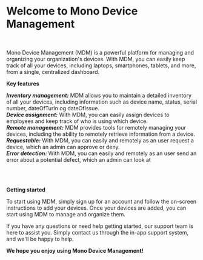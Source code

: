 <h1>Welcome to Mono Device Management</h1>
<br>

<p>Mono Device Management (MDM) is a powerful platform for managing and organizing your organization's devices. With MDM, you can easily keep track of all your devices, including laptops, smartphones, tablets, and more, from a single, centralized dashboard.
</p>

<Strong>Key features</Strong>
<br>

<Strong><em>Inventory management:</em></Strong> MDM allows you to maintain a detailed inventory of all your devices, including information such as device name, status, serial number, dateOfTurIn og dateOfIssue.
<br>
<Strong><em>Device assignment:</em></Strong> With MDM, you can easily assign devices to employees and keep track of who is using which device.
<br>
<Strong><em>Remote management:</em></Strong> MDM provides tools for remotely managing your devices, including the ability to remotely retrieve information from a device.
<br>
<Strong><em>Requestable:</em></Strong> With MDM, you can easily and remotely as an user request a device, which an admin can approve or deny.
<br>
<Strong><em>Error detection:</em></Strong> With MDM, you can easily and remotely as an user send an error about a potential defect, which an admin can look at 
<br>

<br>
<br>


<strong>Getting started</strong>

<p>To start using MDM, simply sign up for an account and follow the on-screen instructions to add your devices. Once your devices are added, you can start using MDM to manage and organize them.
</p>

<p>If you have any questions or need help getting started, our support team is here to assist you. Simply contact us through the in-app support system, and we'll be happy to help.</p>

<strong>We hope you enjoy using Mono Device Management!</strong>
